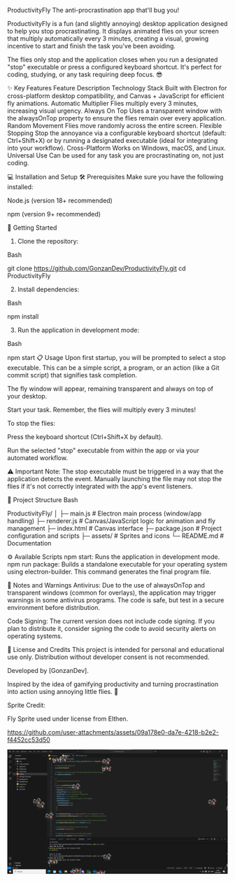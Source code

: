 ProductivityFly
The anti-procrastination app that'll bug you!


ProductivityFly is a fun (and slightly annoying) desktop application designed to help you stop procrastinating. It displays animated flies on your screen that multiply automatically every 3 minutes, creating a visual, growing incentive to start and finish the task you've been avoiding.

The flies only stop and the application closes when you run a designated "stop" executable or press a configured keyboard shortcut. It's perfect for coding, studying, or any task requiring deep focus. 😎

✨ Key Features
Feature Description
Technology Stack Built with Electron for cross-platform desktop compatibility, and Canvas + JavaScript for efficient fly animations.
Automatic Multiplier Flies multiply every 3 minutes, increasing visual urgency.
Always On Top Uses a transparent window with the alwaysOnTop property to ensure the flies remain over every application.
Random Movement Flies move randomly across the entire screen.
Flexible Stopping Stop the annoyance via a configurable keyboard shortcut (default: Ctrl+Shift+X) or by running a designated executable (ideal for integrating into your workflow).
Cross-Platform Works on Windows, macOS, and Linux.
Universal Use Can be used for any task you are procrastinating on, not just coding.


💻 Installation and Setup
🛠️ Prerequisites
Make sure you have the following installed:

Node.js (version 18+ recommended)

npm (version 9+ recommended)

🚀 Getting Started

1. Clone the repository:

Bash

git clone https://github.com/GonzanDev/ProductivityFly.git
cd ProductivityFly

2. Install dependencies:

Bash

npm install

3. Run the application in development mode:

Bash

npm start
📋 Usage
Upon first startup, you will be prompted to select a stop executable. This can be a simple script, a program, or an action (like a Git commit script) that signifies task completion.

The fly window will appear, remaining transparent and always on top of your desktop.

Start your task. Remember, the flies will multiply every 3 minutes!

To stop the flies:

Press the keyboard shortcut (Ctrl+Shift+X by default).

Run the selected "stop" executable from within the app or via your automated workflow.

⚠️ Important Note: The stop executable must be triggered in a way that the application detects the event. Manually launching the file may not stop the flies if it's not correctly integrated with the app's event listeners.

📁 Project Structure
Bash

ProductivityFly/
│
├─ main.js # Electron main process (window/app handling)
├─ renderer.js # Canvas/JavaScript logic for animation and fly management
├─ index.html # Canvas interface
├─ package.json # Project configuration and scripts
├─ assets/ # Sprites and icons
└─ README.md # Documentation

⚙️ Available Scripts
npm start: Runs the application in development mode.
npm run package: Builds a standalone executable for your operating system using electron-builder. This command generates the final program file.

🛑 Notes and Warnings
Antivirus: Due to the use of alwaysOnTop and transparent windows (common for overlays), the application may trigger warnings in some antivirus programs. The code is safe, but test in a secure environment before distribution.

Code Signing: The current version does not include code signing. If you plan to distribute it, consider signing the code to avoid security alerts on operating systems.

📄 License and Credits
This project is intended for personal and educational use only. Distribution without developer consent is not recommended.

Developed by [GonzanDev].

Inspired by the idea of gamifying productivity and turning procrastination into action using annoying little flies. 🐞

Sprite Credit:

Fly Sprite used under license from Elthen.



https://github.com/user-attachments/assets/09a178e0-da7e-4218-b2e2-f4452cc53d50


![alt text](image.png)
